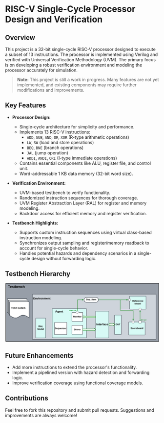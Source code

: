 # RISC-V Single-Cycle Processor Design and Verification

## Overview
This project is a 32-bit single-cycle RISC-V processor designed to execute a subset of 13 instructions. The processor is implemented using Verilog and verified with Universal Verification Methodology (UVM). The primary focus is on developing a robust verification environment and modeling the processor accurately for simulation.

> **Note:** This project is still a work in progress. Many features are not yet implemented, and existing components may require further modifications and improvements.

## Key Features
- **Processor Design:**
  - Single-cycle architecture for simplicity and performance.
  - Implements 13 RISC-V instructions:
    - `ADD`, `SUB`, `AND`, `OR`, `XOR` (R-type arithmetic operations)
    - `LW`, `SW` (load and store operations)
    - `BEQ`, `BNE` (branch operations)
    - `JAL` (jump operation)
    - `ADDI`, `ANDI`, `ORI` (I-type immediate operations)
  - Contains essential components like ALU, register file, and control unit.
  - Word-addressable 1 KB data memory (32-bit word size).

- **Verification Environment:**
  - UVM-based testbench to verify functionality.
  - Randomized instruction sequences for thorough coverage.
  - UVM Register Abstraction Layer (RAL) for register and memory modeling.
  - Backdoor access for efficient memory and register verification.

- **Testbench Highlights:**
  - Supports custom instruction sequences using virtual class-based instruction modeling.
  - Synchronizes output sampling and register/memory readback to account for single-cycle behavior.
  - Handles potential hazards and dependency scenarios in a single-cycle design without forwarding logic.

## Testbench Hierarchy

![Testbench Hierarchy](Block%20diagram.png)



## Future Enhancements
- Add more instructions to extend the processor's functionality.
- Implement a pipelined version with hazard detection and forwarding logic.
- Improve verification coverage using functional coverage models.

## Contributions
Feel free to fork this repository and submit pull requests. Suggestions and improvements are always welcome!


